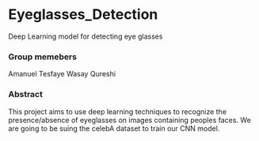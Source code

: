 # Eyeglasses_Detection
Deep Learning model for detecting eye glasses

### Group memebers 
Amanuel Tesfaye 
Wasay Qureshi

### Abstract 
This project aims to use deep learning techniques to recognize the presence/absence of eyeglasses on images containing peoples faces. We are going to be suing the celebA dataset to train our CNN model. 



